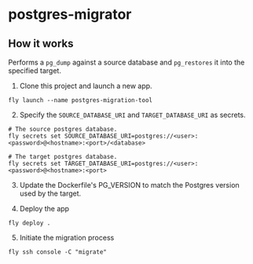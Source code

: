 # postgres-migrator

## How it works

Performs a `pg_dump` against a source database and `pg_restores` it into the specified target.


1. Clone this project and launch a new app.
```
fly launch --name postgres-migration-tool
```

2. Specify the `SOURCE_DATABASE_URI` and `TARGET_DATABASE_URI` as secrets.
```shell
# The source postgres database.
fly secrets set SOURCE_DATABASE_URI=postgres://<user>:<password>@<hostname>:<port>/<database>

# The target postgres database.
fly secrets set TARGET_DATABASE_URI=postgres://<user>:<password>@<hostname>:<port>

```

3. Update the Dockerfile's PG_VERSION to match the Postgres version used by the target. 

4. Deploy the app
```
fly deploy .
```

5. Initiate the migration process
```
fly ssh console -C "migrate"
```

